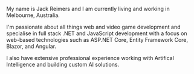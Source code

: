 My name is Jack Reimers and I am currently living and working in Melbourne, Australia.

I'm passionate about all things web and video game development and specialise in full stack .NET and JavaScript
development with a focus on web-based technologies such as ASP.NET Core, Entity Framework Core, Blazor, and Angular.

I also have extensive professional experience working with Artifical Intelligence and building custom AI solutions.
